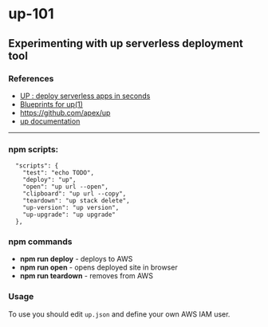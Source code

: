 # up-101

## Experimenting with up serverless deployment tool

### References

* [UP : deploy serverless apps in seconds](https://hackernoon.com/up-b3db1ca930ee)
* [Blueprints for up(1)](https://medium.com/@tjholowaychuk/blueprints-for-up-1-5f8197179275)
* https://github.com/apex/up
* [up documentation](https://github.com/apex/up/tree/master/docs)


* * *

### npm scripts:

```
  "scripts": {
    "test": "echo TODO",
    "deploy": "up",
    "open": "up url --open",
    "clipboard": "up url --copy",
    "teardown": "up stack delete",
    "up-version": "up version",
    "up-upgrade": "up upgrade"
  },
```

### npm commands

* __npm run deploy__ - deploys to AWS
* __npm run open__ - opens deployed site in browser
* __npm run teardown__ - removes from AWS

### Usage

To use you should edit ```up.json``` and define your own AWS IAM user.


